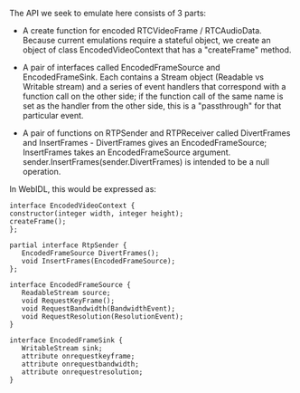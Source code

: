 The API we seek to emulate here consists of 3 parts:

*   A create function for encoded RTCVideoFrame / RTCAudioData.
    Because current emulations require a stateful object, we create an object of class EncodedVideoContext that has a "createFrame" method.
    
*   A pair of interfaces called EncodedFrameSource and EncodedFrameSink. Each contains a Stream object (Readable vs Writable stream) and a series
    of event handlers that correspond with a function call on the other side; if the function call of the same name is set as the handler from the
    other side, this is a "passthrough" for that particular event.
    
*   A pair of functions on RTPSender and RTPReceiver called DivertFrames and InsertFrames - DivertFrames gives an EncodedFrameSource; InsertFrames
    takes an EncodedFrameSource argument. sender.InsertFrames(sender.DivertFrames) is intended to be a null operation.
    
    
In WebIDL, this would be expressed as:
```
interface EncodedVideoContext {
constructor(integer width, integer height);
createFrame();
};

partial interface RtpSender {
   EncodedFrameSource DivertFrames();
   void InsertFrames(EncodedFrameSource);
};

interface EncodedFrameSource {
   ReadableStream source;
   void RequestKeyFrame();
   void RequestBandwidth(BandwidthEvent);
   void RequestResolution(ResolutionEvent);
}

interface EncodedFrameSink {
   WritableStream sink;
   attribute onrequestkeyframe;
   attribute onrequestbandwidth;
   attribute onrequestresolution;
}
```
